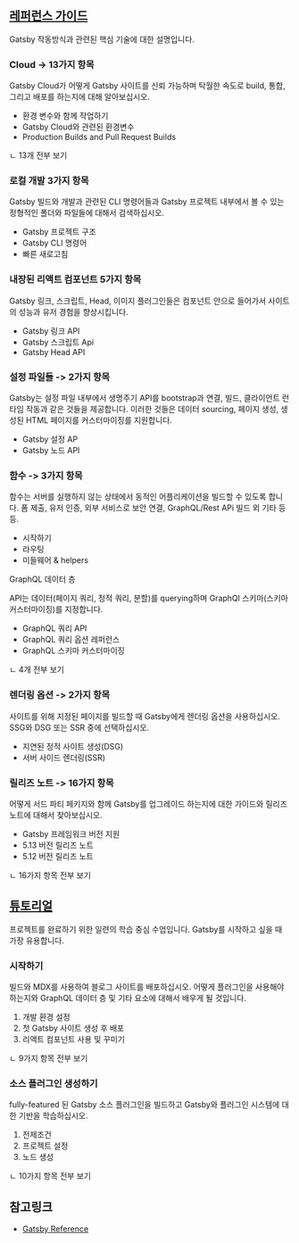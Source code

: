 ## [레퍼런스 가이드](https://www.gatsbyjs.com/docs/reference/)

Gatsby 작동방식과 관련된 핵심 기술에 대한 설명입니다.

### Cloud -> 13가지 항목

Gatsby Cloud가 어떻게 Gatsby 사이트를 신뢰 가능하며 탁월한 속도로 build, 통합, 그리고 배포를 하는지에 대해 알아보십시오.

- 환경 변수와 함께 작업하기
- Gatsby Cloud와 관련된 환경변수
- Production Builds and Pull Request Builds

ㄴ 13개 전부 보기

### 로컬 개발 3가지 항목

Gatsby 빌드와 개발과 관련된 CLI 명령어들과 Gatsby 프로젝트 내부에서 볼 수 있는 정형적인 폴더와 파일들에 대해서 검색하십시오.

- Gatsby 프로젝트 구조
- Gatsby CLI 명령어
- 빠른 새로고침

### 내장된 리액트 컴포넌트 5가지 항목

Gatsby 링크, 스크립트, Head, 이미지 플러그인들은 컴포넌트 안으로 들어가서 사이트의 성능과 유저 경험을 향상시킵니다.

- Gatsby 링크 API
- Gatsby 스크립트 Api
- Gatsby Head API

### 설정 파일들 -> 2가지 항목

Gatsby는 설정 파일 내부에서 생명주기 API를 bootstrap과 연결, 빌드, 클라이언트 런타임 작동과 같은 것들을 제공합니다. 이러한 것들은 데이터 sourcing, 페이지 생성, 생성된 HTML 페이지를 커스터마이징를 지원합니다.

- Gatsby 설정 AP
- Gatsby 노드 API

### 함수 -> 3가지 항목

함수는 서버를 실행하지 않는 상태에서 동적인 어플리케이션을 빌드할 수 있도록 합니다. 폼 제출, 유저 인증, 외부 서비스로 보안 연결, GraphQL/Rest APi 빌드 외 기타 등등.

- 시작하기
- 라우팅
- 미들웨어 & helpers

GraphQL 데이터 층

API는 데이터(페이지 쿼리, 정적 쿼리, 분할)를 querying하며 GraphQl 스키마(스키마 커스터마이징)를 지정합니다.

- GraphQL 쿼리 API
- GraphQL 쿼리 옵션 레퍼런스
- GraphQL 스키마 커스터마이징

ㄴ 4개 전부 보기

### 렌더링 옵션 -> 2가지 항목

사이트를 위해 지정된 페이지를 빌드할 때 Gatsby에게 렌더링 옵션을 사용하십시오. SSG와 DSG 또는 SSR 중에 선택하십시오.

- 지연된 정적 사이트 생성(DSG)
- 서버 사이드 렌더링(SSR)

### 릴리즈 노트 -> 16가지 항목

어떻게 서드 파티 페키지와 함께 Gatsby를 업그레이드 하는지에 대한 가이드와 릴리즈 노트에 대해서 찾아보십시오.

- Gatsby 프레임워크 버전 지원
- 5.13 버전 릴리즈 노트
- 5.12 버전 릴리즈 노트

ㄴ 16가지 항목 전부 보기

## [튜토리얼](https://www.gatsbyjs.com/docs/tutorial/)

프로젝트를 완료하기 위한 일련의 학습 중심 수업입니다. Gatsby를 시작하고 싶을 때 가장 유용합니다.

### 시작하기

빌드와 MDX를 사용하여 블로그 사이트를 배포하십시오. 어떻게 플러그인을 사용해야 하는지와 GraphQL 데이터 층 및 기타 요소에 대해서 배우게 될 것입니다.

1. 개발 환경 설정
2. 첫 Gatsby 사이트 생성 후 배포
3. 리액트 컴포넌트 사용 및 꾸미기

ㄴ 9가지 항목 전부 보기

### 소스 플러그인 생성하기

fully-featured 된 Gatsby 소스 플러그인을 빌드하고 Gatsby와 플러그인 시스템에 대한 기반을 학습하십시오.

1. 전제조건
2. 프로젝트 설정
3. 노드 생성

ㄴ 10가지 항목 전부 보기

## 참고링크

- [Gatsby Reference](https://www.gatsbyjs.com/docs/reference/)
